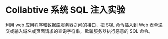 # Collabtive 系统 SQL 注入实验

利用 web 应用程序和数据库服务器之间的接口，把 SQL 命令插入到 Web 表单递交或输入域名或页面请求的查询字符串，欺骗服务器执行恶意的 SQL 命令。